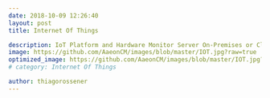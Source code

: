 ```yaml
---
date: 2018-10-09 12:26:40
layout: post
title: Internet Of Things

description: IoT Platform and Hardware Monitor Server On-Premises or Cloud, Cost-effective High availability and scalability. AAEON Remote Hardware Monitor is suitable for all IoT projects and can be used free of charge up to unlimited Devices and Gateways
image: https://github.com/AaeonCM/images/blob/master/IOT.jpg?raw=true
optimized_image: https://github.com/AaeonCM/images/blob/master/IOT.jpg?raw=true
# category: Internet Of Things

author: thiagorossener
---
```









